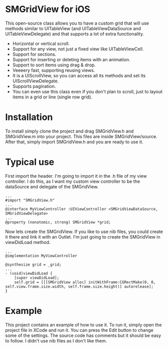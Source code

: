 SMGridView for iOS
====================

This open-source class allows you to have a custom grid that will use methods similar to UITableView (and UITableViewDataSource and UITableViewDelegate) and that supports a lot of extra functionality.

* Horizontal or vertical scroll.
* Support for any view, not just a fixed view like UITableViewCell.
* Support for sections.
* Support for inserting or deleting items with an animation.
* Support to sort items using drag & drop.
* Veeeery fast, supporting reusing views.
* It is a UIScrollView, so you can access all its methods and set its UIScrollViewDelegate.
* Supports pagination.
* You can even use this class even if you don't plan to scroll, just to layout items in a grid or line (single row grid).

# Installation

To install simply clone the project and drag SMGridView.h and SMGridView.m into your project. This files are inside SMGridView/source. After that, simply import SMGridView.h and you are ready to use it. 

# Typical use

First import the header. I'm going to import it in the .h file of my view controller. I do this, as I want my custom view controller to be the dataSource and delegate of the SMGridView.

	...
    #import "SMGridView.h"
	...
	@interface MyViewController :UIViewController <SMGridViewDataSource, SMGridViewDelegate>
	...
	@property (nonatomic, strong) SMGridView *grid;
	
Now lets create the SMGridView. If you like to use nib files, you could create it there and link it with an Outlet. I'm just going to create the SMGridView in viewDidLoad method.

	...
	@implementation MyViewController
	
	@synthesize grid = _grid;
	...
	- (void)viewDidLoad {
		[super viewDidLoad];
		self.grid = [[[SMGridView alloc] initWithFrame:CGRectMake(0, 0, self.view.frame.size.width, self.frame.size.height)] autorelease];
	}


# Example

This project contains an example of how to use it. To run it, simply open the project file in XCode and run it. You can press the Edit button to change some of the settings. The source code has comments but it should be easy to follow. I didn't use nib files as I don't like them.